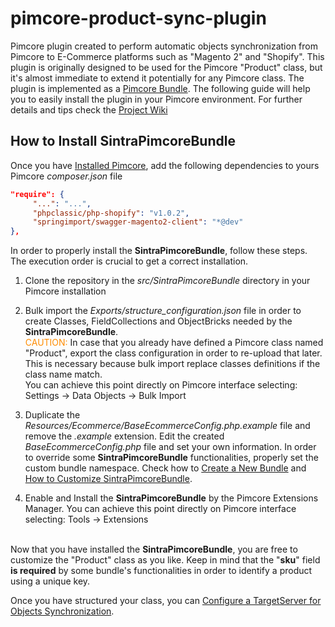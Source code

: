 # pimcore-product-sync-plugin
Pimcore plugin created to perform automatic objects synchronization from Pimcore to E-Commerce platforms such as "Magento 2" and "Shopify".
This plugin is originally designed to be used for the Pimcore "Product" class, but it's almost immediate to extend it potentially for any Pimcore class.
The plugin is implemented as a [Pimcore Bundle](https://pimcore.com/docs/5.x/Development_Documentation/Extending_Pimcore/Bundle_Developers_Guide/index.html). The following guide will help you to easily install the plugin in your Pimcore environment. For further details and tips check the [Project Wiki](https://github.com/Sintraconsulting/pimcore-product-sync-plugin/wiki)


## How to Install SintraPimcoreBundle

Once you have [Installed Pimcore](/Pimcore-Installation-Best-Practices), add the following dependencies to yours Pimcore _composer.json_ file 
``` json
"require": {
     "...": "...",
     "phpclassic/php-shopify": "v1.0.2",
     "springimport/swagger-magento2-client": "*@dev"
},
```
In order to properly install the **SintraPimcoreBundle**, follow these steps. The execution order is crucial to get a correct installation.

1. Clone the repository in the _src/SintraPimcoreBundle_ directory in your Pimcore installation

1. Bulk import the _Exports/structure_configuration.json_ file in order to create Classes, FieldCollections and ObjectBricks needed  by the **SintraPimcoreBundle**.<br>
<span style="color: darkorange">CAUTION: </span>In case that you already have defined a Pimcore class named "Product", export the class configuration in order to re-upload that later. This is necessary because bulk import replace classes definitions if the class name match. <br>
You can achieve this point directly on Pimcore interface selecting:
Settings -> Data Objects -> Bulk Import 

1. Duplicate the _Resources/Ecommerce/BaseEcommerceConfig.php.example_ file and remove the _.example_ extension.
Edit the created _BaseEcommerceConfig.php_ file and set your own information.
In order to override some **SintraPimcoreBundle** functionalities, properly set the custom bundle namespace.
Check how to [Create a New Bundle](Create-a-New-Bundle-\(Plugin\)) and [How to Customize SintraPimcoreBundle](How-to-Customize-SintraPimcoreBundle).

1. Enable and Install the **SintraPimcoreBundle** by the Pimcore Extensions Manager.
You can achieve this point directly on Pimcore interface selecting:
Tools -> Extensions

<br>Now that you have installed the **SintraPimcoreBundle**, you are free to customize the "Product" class as you like. Keep in mind that the "**sku**" field **is required** by some bundle's functionalities in order to identify a product using a unique key.

Once you have structured your class, you can [Configure a TargetServer for Objects Synchronization](Configure-a-TargetServer-for-Objects-Synchronization).
